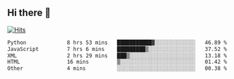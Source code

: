 ## Hi there 👋

<!--
**alihaqberdi/alihaqberdi** is a ✨ _special_ ✨ repository because its `README.md` (this file) appears on your GitHub profile.

Here are some ideas to get you started:

- 🔭 I’m currently working on ...
- 🌱 I’m currently learning ...
- 👯 I’m looking to collaborate on ...
- 🤔 I’m looking for help with ...
- 💬 Ask me about ...
- 📫 How to reach me: ...
- 😄 Pronouns: ...
- ⚡ Fun fact: ...
-->

[![Hits](https://hits.sh/github.com/alihaqberdi.svg)](https://hits.sh/github.com/alihaqberdi/)

<!--START_SECTION:waka-->

```txt
Python             8 hrs 53 mins   ███████████▓░░░░░░░░░░░░░   46.89 %
JavaScript         7 hrs 6 mins    █████████▒░░░░░░░░░░░░░░░   37.52 %
XML                2 hrs 29 mins   ███▒░░░░░░░░░░░░░░░░░░░░░   13.18 %
HTML               16 mins         ▒░░░░░░░░░░░░░░░░░░░░░░░░   01.42 %
Other              4 mins          ░░░░░░░░░░░░░░░░░░░░░░░░░   00.38 %
```

<!--END_SECTION:waka-->
